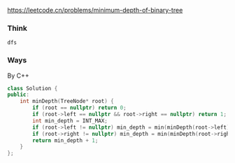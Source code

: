 https://leetcode.cn/problems/minimum-depth-of-binary-tree

### Think
```
dfs
```

### Ways
By C++
```C++
class Solution {
public:
    int minDepth(TreeNode* root) {
        if (root == nullptr) return 0;
        if (root->left == nullptr && root->right == nullptr) return 1;
        int min_depth = INT_MAX;
        if (root->left != nullptr) min_depth = min(minDepth(root->left), min_depth);
        if (root->right != nullptr) min_depth = min(minDepth(root->right), min_depth);
        return min_depth + 1;
    }
};
```

